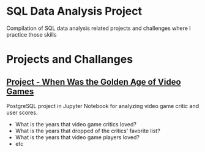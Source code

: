 # SQL Data Analysis Project

Compilation of SQL data analysis related projects and challenges where I practice those skills

# Projects and Challanges

## [Project - When Was the Golden Age of Video Games](https://github.com/mlnayusuf24/SQL-Data-Analysis-Project/tree/main/Project%20-%20When%20Was%20the%20Golden%20Age%20of%20Video%20Games)
PostgreSQL project in Jupyter Notebook for analyzing video game critic and user scores.
- What is the years that video game critics loved?
- What is the years that dropped of the critics' favorite list?
- What is the years that video game players loved?
- etc
